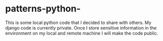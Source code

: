 patterns-python-
================

This is some local python code that I decided to share with others. My django code is currently private. Once I store sensitive information in the environment on my local and remote machine I will make the code public.
